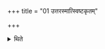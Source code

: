 +++
title = "01 उत्तरस्मात्स्विष्टकृतम्"

+++

<details><summary>थिते</summary>

1. From the (rice-pap placed) to the north (of the altar) the Adhvaryu) makes the Sviṣṭakr̥t-offering.
</details>
